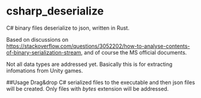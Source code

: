 # csharp_deserialize
C# binary files deserialize to json, written in Rust.

Based on discussions on https://stackoverflow.com/questions/3052202/how-to-analyse-contents-of-binary-serialization-stream, and of course the MS official documents.

Not all data types are addressed yet. Basically this is for extracting infomations from Unity games.

##Usage
Drag&drop C# serialized files to the executable and then json files will be created. Only files with *bytes* extension will be addressed. 

